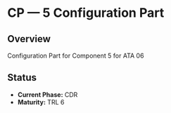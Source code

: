 # CP — 5 Configuration Part

## Overview
Configuration Part for Component 5 for ATA 06

## Status
- **Current Phase:** CDR
- **Maturity:** TRL 6
